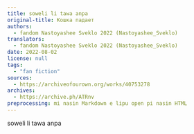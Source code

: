 ```yaml
---
title: soweli li tawa anpa
original-title: Кошка падает
authors:
  - fandom Nastoyashee Sveklo 2022 (Nastoyashee_Sveklo)
translators:
  - fandom Nastoyashee Sveklo 2022 (Nastoyashee_Sveklo)
date: 2022-08-02
license: null
tags:
  - "fan fiction"
sources:
  - https://archiveofourown.org/works/40753278
archives:
  - https://archive.ph/ATRnv
preprocessing: mi nasin Markdown e lipu open pi nasin HTML
---
```


soweli li tawa anpa
